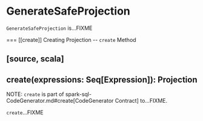 # GenerateSafeProjection

`GenerateSafeProjection` is...FIXME

=== [[create]] Creating Projection -- `create` Method

[source, scala]
----
create(expressions: Seq[Expression]): Projection
----

NOTE: `create` is part of spark-sql-CodeGenerator.md#create[CodeGenerator Contract] to...FIXME.

`create`...FIXME
